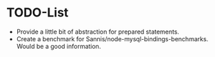 TODO-List
===

* Provide a little bit of abstraction for prepared statements.
* Create a benchmark for Sannis/node-mysql-bindings-benchmarks. Would be a good information.